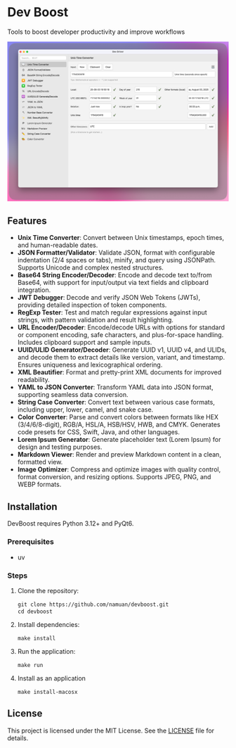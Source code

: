 # Dev Boost

Tools to boost developer productivity and improve workflows

![](assets/dev-boost-screen.png)

## Features

- **Unix Time Converter**: Convert between Unix timestamps, epoch times, and human-readable dates.
- **JSON Formatter/Validator**: Validate JSON, format with configurable indentation (2/4 spaces or tabs), minify, and query using JSONPath. Supports Unicode and complex nested structures.
- **Base64 String Encoder/Decoder**: Encode and decode text to/from Base64, with support for input/output via text fields and clipboard integration.
- **JWT Debugger**: Decode and verify JSON Web Tokens (JWTs), providing detailed inspection of token components.
- **RegExp Tester**: Test and match regular expressions against input strings, with pattern validation and result highlighting.
- **URL Encoder/Decoder**: Encode/decode URLs with options for standard or component encoding, safe characters, and plus-for-space handling. Includes clipboard support and sample inputs.
- **UUID/ULID Generator/Decoder**: Generate UUID v1, UUID v4, and ULIDs, and decode them to extract details like version, variant, and timestamp. Ensures uniqueness and lexicographical ordering.
- **XML Beautifier**: Format and pretty-print XML documents for improved readability.
- **YAML to JSON Converter**: Transform YAML data into JSON format, supporting seamless data conversion.
- **String Case Converter**: Convert text between various case formats, including upper, lower, camel, and snake case.
- **Color Converter**: Parse and convert colors between formats like HEX (3/4/6/8-digit), RGB/A, HSL/A, HSB/HSV, HWB, and CMYK. Generates code presets for CSS, Swift, Java, and other languages.
- **Lorem Ipsum Generator**: Generate placeholder text (Lorem Ipsum) for design and testing purposes.
- **Markdown Viewer**: Render and preview Markdown content in a clean, formatted view.
- **Image Optimizer**: Compress and optimize images with quality control, format conversion, and resizing options. Supports JPEG, PNG, and WEBP formats.

## Installation

DevBoost requires Python 3.12+ and PyQt6.

### Prerequisites

- uv

### Steps

1. Clone the repository:

   ```
   git clone https://github.com/namuan/devboost.git
   cd devboost
   ```

2. Install dependencies:

   ```
   make install
   ```

3. Run the application:

   ```
   make run
   ```

4. Install as an application
   ```
   make install-macosx
   ```

## License

This project is licensed under the MIT License. See the [LICENSE](LICENSE) file for details.
